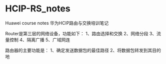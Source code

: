 # HCIP-RS_notes
Huawei course notes
华为HCIP路由与交换培训笔记

Router是第三层的网络设备，功能如下：
1、路由选择和交换
2、网络分段
3、流量控制
4、隔离广播
5、广域网连

路由器的主要功能是：
1、确定发送数据包的最佳路径
2、将数据包转发到其目的地
